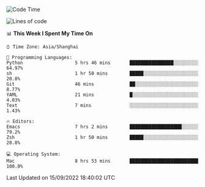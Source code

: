 <!--START_SECTION:waka-->
![Code Time](http://img.shields.io/badge/Code%20Time-861%20hrs%2053%20mins-blue)

![Lines of code](https://img.shields.io/badge/From%20Hello%20World%20I%27ve%20Written-22%20Thousand%20lines%20of%20code-blue)

📊 **This Week I Spent My Time On** 

```text
⌚︎ Time Zone: Asia/Shanghai

💬 Programming Languages: 
Python                   5 hrs 46 mins       ████████████████░░░░░░░░░   64.97% 
sh                       1 hr 50 mins        █████░░░░░░░░░░░░░░░░░░░░   20.8% 
Git                      46 mins             ██░░░░░░░░░░░░░░░░░░░░░░░   8.77% 
YAML                     21 mins             █░░░░░░░░░░░░░░░░░░░░░░░░   4.03% 
Text                     7 mins              ░░░░░░░░░░░░░░░░░░░░░░░░░   1.43%

🔥 Editors: 
Emacs                    7 hrs 2 mins        ███████████████████░░░░░░   79.2% 
Zsh                      1 hr 50 mins        █████░░░░░░░░░░░░░░░░░░░░   20.8%

💻 Operating System: 
Mac                      8 hrs 53 mins       █████████████████████████   100.0%

```


 Last Updated on 15/09/2022 18:40:02 UTC
<!--END_SECTION:waka-->
